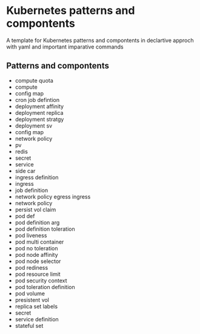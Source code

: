 Kubernetes patterns and compontents
=========

A template for Kubernetes patterns and compontents in declartive approch with yaml and important imparative commands


## Patterns and compontents

- compute quota
- compute
- config map
- cron job defintion
- deployment affinity 
- deployment replica 
- deployment stratgy
- deployment sv
- config map
- network policy
- pv
- redis 
- secret
- service
- side car
- ingress definition
- ingress
- job definition
- network policy egress ingress
- network policy
- persist vol claim
- pod def
- pod definition arg
- pod definition toleration
- pod liveness
- pod multi container
- pod no toleration
- pod node affinity
- pod node selector
- pod rediness
- pod resource limit
- pod security context
- pod toleration definition
- pod volume
- presistent vol
- replica set labels
- secret
- service definition
- stateful set
